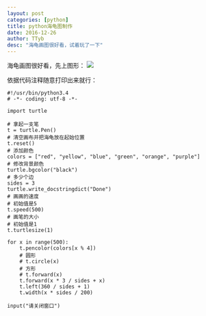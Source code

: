 ```yaml
---
layout: post
categories: [python]
title: python海龟图制作
date: 2016-12-26
author: TTyb
desc: "海龟画图很好看，试着玩了一下"
---
```


海龟画图很好看，先上图形：
![](http://images2015.cnblogs.com/blog/996148/201612/996148-20161226103147367-1548802065.png)

依据代码注释随意打印出来就行：
```
#!/usr/bin/python3.4
# -*- coding: utf-8 -*-

import turtle

# 拿起一支笔
t = turtle.Pen()
# 清空画布并把海龟放在起始位置
t.reset()
# 添加颜色
colors = ["red", "yellow", "blue", "green", "orange", "purple"]
# 修改背景颜色
turtle.bgcolor("black")
# 多少个边
sides = 3
turtle.write_docstringdict("Done")
# 画画的速度
# 初始值是5
t.speed(500)
# 画笔的大小
# 初始值是1
t.turtlesize(1)

for x in range(500):
    t.pencolor(colors[x % 4])
    # 圆形
    # t.circle(x)
    # 方形
    # t.forward(x)
    t.forward(x * 3 / sides + x)
    t.left(360 / sides + 1)
    t.width(x * sides / 200)

input("请关闭窗口")

```